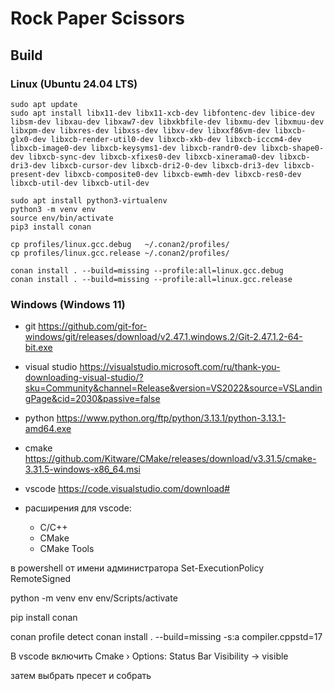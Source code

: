 # Rock Paper Scissors

## Build

### Linux (Ubuntu 24.04 LTS)

```
sudo apt update
sudo apt install libx11-dev libx11-xcb-dev libfontenc-dev libice-dev libsm-dev libxau-dev libxaw7-dev libxkbfile-dev libxmu-dev libxmuu-dev libxpm-dev libxres-dev libxss-dev libxv-dev libxxf86vm-dev libxcb-glx0-dev libxcb-render-util0-dev libxcb-xkb-dev libxcb-icccm4-dev libxcb-image0-dev libxcb-keysyms1-dev libxcb-randr0-dev libxcb-shape0-dev libxcb-sync-dev libxcb-xfixes0-dev libxcb-xinerama0-dev libxcb-dri3-dev libxcb-cursor-dev libxcb-dri2-0-dev libxcb-dri3-dev libxcb-present-dev libxcb-composite0-dev libxcb-ewmh-dev libxcb-res0-dev libxcb-util-dev libxcb-util-dev

sudo apt install python3-virtualenv
python3 -m venv env
source env/bin/activate
pip3 install conan

cp profiles/linux.gcc.debug   ~/.conan2/profiles/
cp profiles/linux.gcc.release ~/.conan2/profiles/

conan install . --build=missing --profile:all=linux.gcc.debug
conan install . --build=missing --profile:all=linux.gcc.release
```

### Windows (Windows 11)

- git https://github.com/git-for-windows/git/releases/download/v2.47.1.windows.2/Git-2.47.1.2-64-bit.exe
- visual studio https://visualstudio.microsoft.com/ru/thank-you-downloading-visual-studio/?sku=Community&channel=Release&version=VS2022&source=VSLandingPage&cid=2030&passive=false
- python https://www.python.org/ftp/python/3.13.1/python-3.13.1-amd64.exe
- cmake https://github.com/Kitware/CMake/releases/download/v3.31.5/cmake-3.31.5-windows-x86_64.msi

- vscode https://code.visualstudio.com/download#
- расширения для vscode:
    - C/C++
    - CMake
    - CMake Tools

в powershell от имени администратора
Set-ExecutionPolicy RemoteSigned

python -m venv env
env/Scripts/activate

pip install conan

conan profile detect
conan install . --build=missing -s:a compiler.cppstd=17

В vscode включить
Cmake › Options: Status Bar Visibility -> visible

затем выбрать пресет и собрать